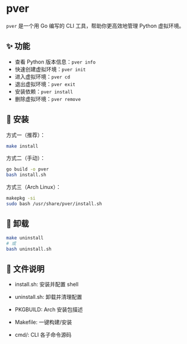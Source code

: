 # pver

`pver` 是一个用 Go 编写的 CLI 工具，帮助你更高效地管理 Python 虚拟环境。

## ✨ 功能

- 查看 Python 版本信息：`pver info`
- 快速创建虚拟环境：`pver init`
- 进入虚拟环境：`pver cd`
- 退出虚拟环境：`pver exit`
- 安装依赖：`pver install`
- 删除虚拟环境：`pver remove`

## 🚀 安装

方式一（推荐）：

```bash
make install
```

方式二（手动）：

```bash
go build -o pver
bash install.sh
```

方式三（Arch Linux）：

```bash
makepkg -si
sudo bash /usr/share/pver/install.sh
```

## 🧹 卸载

```bash
make uninstall
# 或
bash uninstall.sh
```

## 📂 文件说明
- install.sh: 安装并配置 shell

- uninstall.sh: 卸载并清理配置

- PKGBUILD: Arch 安装包描述

- Makefile: 一键构建/安装

- cmd/: CLI 各子命令源码
